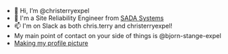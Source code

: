 - 👋 Hi, I’m @christerryexpel
- 🤝 I'm a Site Reliability Engineer from [SADA Systems](https://github.com/sadasystems)
- 📫 I'm on Slack as both chris.terry and christerryexpel!
- My main point of contact on your side of things is @bjorn-stange-expel
- [Making my profile picture](https://www.youtube.com/watch?v=cR04Ey-StBc)

<!---
christerryexpel/christerryexpel is a ✨ special ✨ repository because its `README.md` (this file) appears on your GitHub profile.
You can click the Preview link to take a look at your changes.
--->
